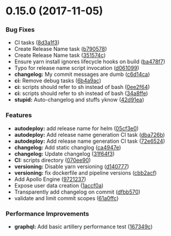 <a name="0.15.0"></a>
# 0.15.0 (2017-11-05)


### Bug Fixes

* CI tasks ([8d3a1f3](https://gitlab.com/ornous/skills/api/commit/8d3a1f3))
* Create Release Name task ([b790578](https://gitlab.com/ornous/skills/api/commit/b790578))
* Create Release Name task ([351574c](https://gitlab.com/ornous/skills/api/commit/351574c))
* Ensure yarn install ignores lifecycle hooks on build ([ba478f7](https://gitlab.com/ornous/skills/api/commit/ba478f7))
* Typo for release name script invocation ([d061099](https://gitlab.com/ornous/skills/api/commit/d061099))
* **changelog:** My commit messages are dumb ([c6d14ca](https://gitlab.com/ornous/skills/api/commit/c6d14ca))
* **ci:** Remove debug tasks ([6b4a9ac](https://gitlab.com/ornous/skills/api/commit/6b4a9ac))
* **ci:** scripts should refer to sh instead of bash ([0ee2f64](https://gitlab.com/ornous/skills/api/commit/0ee2f64))
* **ci:** scripts should refer to sh instead of bash ([34a8ffe](https://gitlab.com/ornous/skills/api/commit/34a8ffe))
* **stupid:** Auto-changelog and stuffs yknow ([42d91ea](https://gitlab.com/ornous/skills/api/commit/42d91ea))


### Features

* **autodeploy:** add release name for helm ([05cf3e0](https://gitlab.com/ornous/skills/api/commit/05cf3e0))
* **autodeploy:** Add release name generation CI task ([dba726b](https://gitlab.com/ornous/skills/api/commit/dba726b))
* **autodeploy:** Add release name generation CI task ([72e6524](https://gitlab.com/ornous/skills/api/commit/72e6524))
* **changelog:** Add static changlog ([ca4947e](https://gitlab.com/ornous/skills/api/commit/ca4947e))
* **changelog:** Update changelog ([31f64f3](https://gitlab.com/ornous/skills/api/commit/31f64f3))
* **CI:** scripts directory ([070ee90](https://gitlab.com/ornous/skills/api/commit/070ee90))
* **versioning:** Disable yarn versioning ([d140777](https://gitlab.com/ornous/skills/api/commit/d140777))
* **versioning:** fix dockerfile and pipeline versions ([cbb2acf](https://gitlab.com/ornous/skills/api/commit/cbb2acf))
* Add Apollo Engine ([9721237](https://gitlab.com/ornous/skills/api/commit/9721237))
* Expose user data creation ([1accf0a](https://gitlab.com/ornous/skills/api/commit/1accf0a))
* Transparently add changelog on commit ([dfbb570](https://gitlab.com/ornous/skills/api/commit/dfbb570))
* validate and limit commit scopes ([61a0ffc](https://gitlab.com/ornous/skills/api/commit/61a0ffc))


### Performance Improvements

* **graphql:** Add basic artillery performance test ([167349c](https://gitlab.com/ornous/skills/api/commit/167349c))



